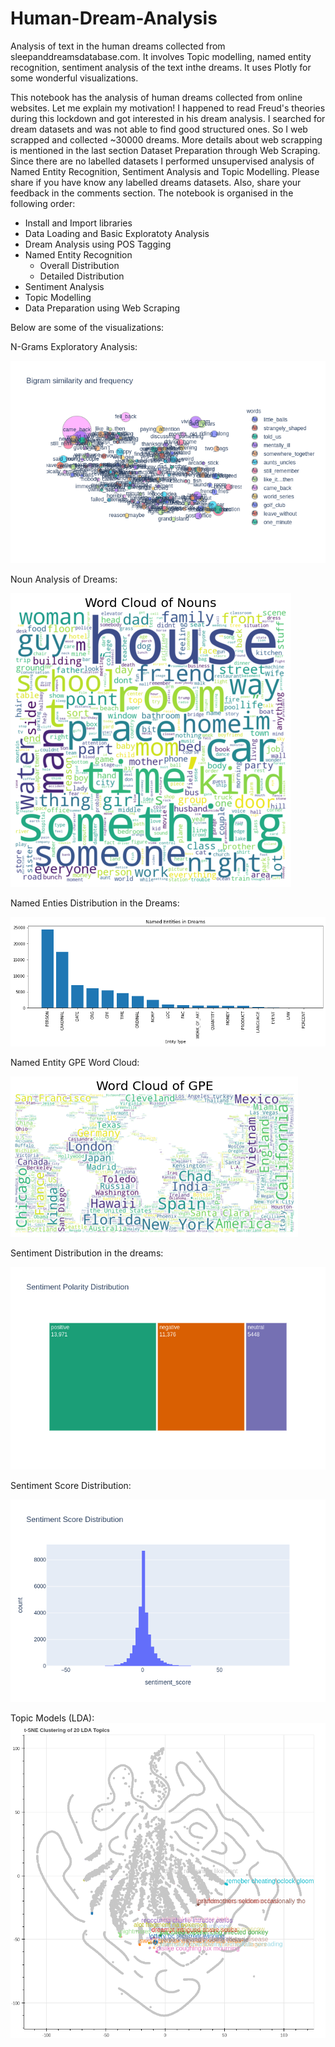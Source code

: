 # Human-Dream-Analysis
Analysis of text in the human dreams collected from sleepanddreamsdatabase.com. It involves Topic modelling, named entity recognition, sentiment analysis of the text inthe dreams. It uses Plotly for some wonderful visualizations.

This notebook has the analysis of human dreams collected from online websites.
Let me explain my motivation!
I happened to read Freud's theories during this lockdown and got interested in his dream analysis.
I searched for dream datasets and was not able to find good structured ones. So I web scrapped and collected ~30000 dreams. More details about web scrapping is mentioned in the last section Dataset Preparation through Web Scraping.
Since there are no labelled datasets I performed unsupervised analysis of Named Entity Recognition, Sentiment Analysis and Topic Modelling.
Please share if you have know any labelled dreams datasets. Also, share your feedback in the comments section.
The notebook is organised in the following order:
* Install and Import libraries
* Data Loading and Basic Exploratoty Analysis
* Dream Analysis using POS Tagging
* Named Entity Recognition
    * Overall Distribution
    * Detailed Distribution
* Sentiment Analysis
* Topic Modelling
* Data Preparation using Web Scraping

Below are some of the visualizations:

N-Grams Exploratory Analysis:

![](images/newplot.png)


Noun Analysis of Dreams:

![](images/nouns_wc.png)

Named Enties Distribution in the Dreams:

![](images/ner_cardinals.png)


Named Entity GPE Word Cloud:

![](images/ner_gpe.png)


Sentiment Distribution in the dreams:

![](images/senti.png)


Sentiment Score Distribution:

![](images/senti_dist.png)


Topic Models (LDA):
![](images/bokeh_plot.png)



